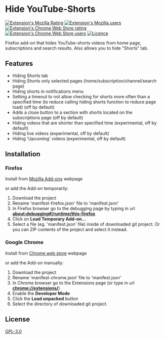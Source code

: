 # Hide YouTube-Shorts

[![Extension's Mozilla Rating](https://img.shields.io/amo/rating/hide-youtube-shorts?color=green&label=Mozilla%20Rating&logo=FirefoxBrowser)](https://addons.mozilla.org/en-US/firefox/addon/hide-youtube-shorts/)
[![Extension's Mozilla users](https://img.shields.io/amo/users/hide-youtube-shorts?label=Mozilla%20Users&logo=FirefoxBrowser)](https://addons.mozilla.org/en-US/firefox/addon/hide-youtube-shorts/)
[![Extension's Chrome Web Store rating](https://img.shields.io/chrome-web-store/rating/ankepacjgoajhjpenegknbefpmfffdic?label=Chrome%20Rating&logo=google%20chrome)](https://chrome.google.com/webstore/detail/hide-shorts-for-youtube/ankepacjgoajhjpenegknbefpmfffdic)
[![Extension's Chrome Web Store users](https://img.shields.io/chrome-web-store/users/ankepacjgoajhjpenegknbefpmfffdic?label=Chrome%20Users&logo=google%20chrome)](https://chrome.google.com/webstore/detail/hide-shorts-for-youtube/ankepacjgoajhjpenegknbefpmfffdic)
[![Licence](https://img.shields.io/github/license/Vulpelo/hide-youtube-shorts)](https://github.com/Vulpelo/hide-youtube-shorts/blob/master/LICENCE.md)

Firefox add-on that hides YouTube-shorts videos from home page, subscriptions and search results. 
Also allows you to hide "Shorts" tab.

## Features

- Hiding Shorts tab
- Hiding Shorts only selected pages (home/subscription/channel/search page)
- Hiding shorts in notifications menu
- Setting a timeout to not allow checking for shorts more often than a specified time (to reduce calling hiding shorts function to reduce page load) (off by default)
- Adds a close button to a section with shorts located on the subscriptions page (off by default)
- Hiding videos that are shorter than specified time (experimental, off by default)
- Hiding live videos (experimental, off by default)
- Hiding 'Upcoming' videos (experimental, off by default)

## Installation

### Firefox 

Install from [Mozilla Add-ons](https://addons.mozilla.org/en-US/firefox/addon/hide-youtube-shorts/) webpage

or add the Add-on temporarily:
1. Download the project
2. Rename 'manifest-firefox.json' file to 'manifest.json'
3. In Firefox browser go to the debugging page by typing in url <b>[about:debugging#/runtime/this-firefox](about:debugging#/runtime/this-firefox)</b>
4. Click on <b>Load Temporary Add-on...</b>
5. Select a file (eg. 'manifest.json' file) inside of downloaded git project. Or you can ZIP contents of the project and select it instead.

### Google Chrome

Install from [Chrome web store](https://chrome.google.com/webstore/detail/hide-shorts-for-youtube/ankepacjgoajhjpenegknbefpmfffdic) webpage

or add the Add-on manually:
1. Download the project
2. Rename 'manifest-chrome.json' file to 'manifest.json'
3. In Chrome browser go to the Extensions page (or type in url <b>[chrome://extensions/](chrome://extensions/)</b>)
4. Enable the <b>Developer Mode</b>
5. Click the <b>Load unpacked</b> button
6. Select the directory of downloaded git project.

## License

[GPL-3.0](https://github.com/Vulpelo/hide-youtube-shorts/blob/master/LICENCE.md)
